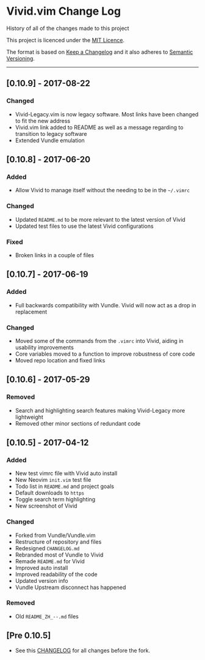 # Vivid.vim Change Log

History of all of the changes made to this project

This project is licenced under the [MIT Licence](https://github.com/axvr/Vivid-Legacy.vim/blob/master/LICENCE).

The format is based on [Keep a Changelog](http://keepachangelog.com/) and it also adheres to [Semantic Versioning](http://semver.org/).

<!-- Styled in this format:

## [Version Information] - YEAR-MONTH-DATE

### Added
* [#BUG] List all items added
* If  this section contains nothing
* don't bother to include it within
* the ``CHANGELOG.md`` file

### Changed
* [#BUG] List all items changed
* If  this section contains nothing
* don't bother to include it within
* the ``CHANGELOG.md`` file

### Fixed
* [#BUG] List all items fixed
* If  this section contains nothing
* don't bother to include it within
* the ``CHANGELOG.md`` file

### Removed
* [#BUG] List all items removed
* If  this section contains nothing
* don't bother to include it within
* the ``CHANGELOG.md`` file

### Translations
* [#BUG] List all sections translated
* here. If this section contains nothing
* don't bother to include it within
* the ``CHANGELOG.md`` file

Leave 3 lines between previous change log item -->

---

## [0.10.9] - 2017-08-22

### Changed
* Vivid-Legacy.vim is now legacy software. Most links have been changed to fit the new address
* Vivid.vim link added to README as well as a message regarding to transition to legacy software
* Extended Vundle emulation



## [0.10.8] - 2017-06-20

### Added
* Allow Vivid to manage itself without the needing to be in the ```~/.vimrc```

### Changed
* Updated ```README.md``` to be more relevant to the latest version of Vivid
* Updated test files to use the latest Vivid configurations

### Fixed
* Broken links in a couple of files



## [0.10.7] - 2017-06-19

### Added
* Full backwards compatibility with Vundle. Vivid will now act as a drop in replacement

### Changed
* Moved some of the commands from the ```.vimrc``` into Vivid, aiding in usability improvements
* Core variables moved to a function to improve robustness of core code
* Moved repo location and fixed links



## [0.10.6] - 2017-05-29

### Removed
* Search and highlighting search features making Vivid-Legacy more lightweight
* Removed other minor sections of redundant code



## [0.10.5] - 2017-04-12

### Added
* New test vimrc file with Vivid auto install
* New Neovim ``init.vim`` test file
* Todo list in ``README.md`` and project goals
* Default downloads to ``https``
* Toggle search term highlighting
* New screenshot of Vivid

### Changed
* Forked from Vundle/Vundle.vim
* Restructure of repository and files
* Redesigned ``CHANGELOG.md``
* Rebranded most of Vundle to Vivid
* Remade ``README.md`` for Vivid
* Improved auto install
* Improved readability of the code
* Updated version info
* Vundle Upstream disconnect has happened

### Removed
* Old ``README_ZH_--.md`` files



## [Pre 0.10.5]
* See this [CHANGELOG](https://github.com/VundleVim/Vundle.vim/blob/master/changelog.md) for all changes before the fork.


